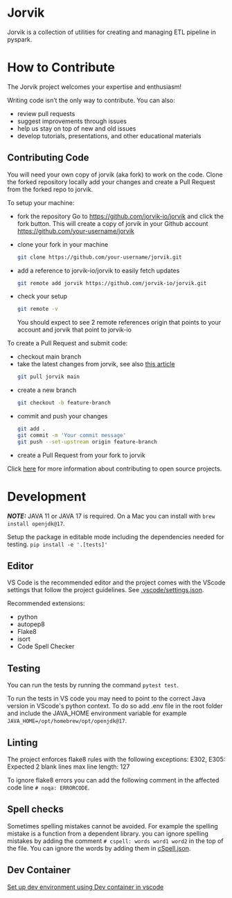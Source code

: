 # Jorvik
Jorvik is a collection of utilities for creating and managing ETL pipeline in pyspark.

# How to Contribute
The Jorvik project welcomes your expertise and enthusiasm!

Writing code isn’t the only way to contribute. You can also:

- review pull requests
- suggest improvements through issues
- help us stay on top of new and old issues
- develop tutorials, presentations, and other educational materials

## Contributing Code
You will need your own copy of jorvik (aka fork) to work on the code. Clone the forked repository locally add your changes and create a Pull Request from the forked repo to jorvik.

To setup your machine:
- fork the repository
    Go to https://github.com/jorvik-io/jorvik and click the fork button. This will create a copy of jorvik in your Github account https://github.com/your-username/jorvik

- clone your fork in your machine
    ```bash
    git clone https://github.com/your-username/jorvik.git
    ```
- add a reference to jorvik-io/jorvik to easily fetch updates
    ```bash
    git remote add jorvik https://github.com/jorvik-io/jorvik.git
    ```
- check your setup
    ```bash
    git remote -v
    ```
    You should expect to see 2 remote references origin that points to your account and jorvik that point to jorvik-io

To create a Pull Request and submit code:
- checkout main branch
- take the latest changes from jorvik, see also [this article](https://docs.github.com/en/pull-requests/collaborating-with-pull-requests/working-with-forks/syncing-a-fork)
    ```bash
    git pull jorvik main
    ```
- create a new branch
    ```bash
    git checkout -b feature-branch
    ```
- commit and push your changes
    ```bash
    git add .
    git commit -m 'Your commit message'
    git push --set-upstream origin feature-branch
    ```
- create a Pull Request from your fork to jorvik
    

Click [here](https://opensource.guide/how-to-contribute/) for more information about contributing to open source projects.


# Development 
**_NOTE:_**  JAVA 11 or JAVA 17 is required. On a Mac you can install with `brew install openjdk@17`.

Setup the package in editable mode including the dependencies needed for testing.
`pip install -e '.[tests]'`

## Editor
VS Code is the recommended editor and the project comes with the VScode settings that follow the project guidelines. See [.vscode/settings.json](.vscode/settings.json).

Recommended extensions:
- python
- autopep8
- Flake8
- isort
- Code Spell Checker

## Testing
You can run the tests by running the command `pytest test`.

To run the tests in VS code you may need to point to the correct Java version in VScode's python context. To do so add .env file in the root folder and include the JAVA_HOME environment variable for example `JAVA_HOME=/opt/homebrew/opt/openjdk@17`.

## Linting
The project enforces flake8 rules with the following exceptions: 
E302, E305: Expected 2 blank lines
max line length: 127

To ignore flake8 errors you can add the following comment in the affected code line `# noqa: ERRORCODE`.

## Spell checks
Sometimes spelling mistakes cannot be avoided. For example the spelling mistake is a function from a dependent library. you can ignore spelling mistakes by adding the comment `# cspell: words word1 word2` in the top of the file.  You can ignore the words by adding them in [cSpell.json](cspell.json).

## Dev Container
[Set up dev environment using Dev container in vscode](.devcontainer/setup_guide.md)
